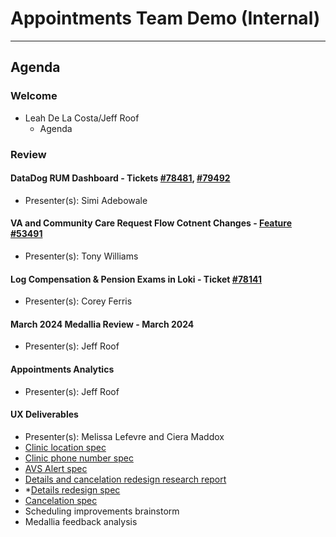 # Appointments Team Demo (Internal) 

---

## Agenda

### Welcome

- Leah De La Costa/Jeff Roof 
  - Agenda

### Review 

#### DataDog RUM Dashboard - Tickets [#78481](https://app.zenhub.com/workspaces/appointments-team-603fdef281af6500110a1691/issues/gh/department-of-veterans-affairs/va.gov-team/78481), [#79492](https://app.zenhub.com/workspaces/appointments-team-603fdef281af6500110a1691/issues/gh/department-of-veterans-affairs/va.gov-team/79492)
  - Presenter(s): Simi Adebowale

#### VA and Community Care Request Flow Cotnent Changes - [Feature #53491](https://app.zenhub.com/workspaces/appointments-team-603fdef281af6500110a1691/issues/gh/department-of-veterans-affairs/va.gov-team/53491)
  - Presenter(s): Tony Williams

#### Log Compensation & Pension Exams in Loki - Ticket [#78141](https://app.zenhub.com/workspaces/appointments-team-603fdef281af6500110a1691/issues/gh/department-of-veterans-affairs/va.gov-team/78141)
  - Presenter(s): Corey Ferris 

#### March 2024 Medallia Review - March 2024
  - Presenter(s): Jeff Roof 

#### Appointments Analytics 
  - Presenter(s): Jeff Roof

#### UX Deliverables 
  - Presenter(s): Melissa Lefevre and Ciera Maddox
  - [Clinic location spec](https://www.figma.com/file/lEEJG6Hqkfw4f1dMA5cDAs/Add-clinic-location-%7C-Appointments-FE?type=design&node-id=101%3A25&mode=design&t=iiJWtsNkmZPidZl7-1)
  - [Clinic phone number spec](https://www.figma.com/file/7fnXSBQ6FZ8HMDaPJXUMn7/Add-clinic-phone-%23-to-appt.-details-%7C-Appointments-FE?type=design&node-id=1%3A51&mode=design&t=r6QFdTNvXeiCdmPP-1)
  - [AVS Alert spec](https://www.figma.com/file/os1DFf0nwxBGnNt45ToeDD/Add-After-Visit-Summary-%7C-Appointments-FE?type=design&node-id=18-1690&mode=design&t=kLS9XmKesiMvYLxF-4)
  - [Details and cancelation redesign research report](https://github.com/department-of-veterans-affairs/va.gov-team/blob/master/products/health-care/appointments/va-online-scheduling/research/2023-10-appt-details-redesign/research-findings.md)
  - *[Details redesign spec](https://www.figma.com/file/q1lq0bwvDMCg6RADZddYMX/Details-Pages-(WIP)?type=design&node-id=0%3A1&mode=design&t=zFvTgQkwGMuHZfux-1)
  - [Cancelation spec](https://www.figma.com/file/ColC9ciGHdmp54jXlKuWFM/Redesign-Cancelation-Flow-%7C-Appointments-FE?type=design&node-id=2266%3A79782&mode=design&t=7VuCl3r4MgBCGLhc-1)
  - Scheduling improvements brainstorm
  - Medallia feedback analysis
